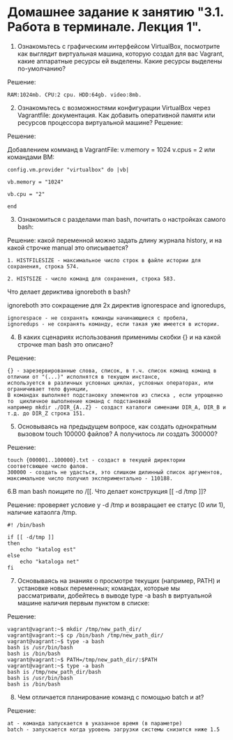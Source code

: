 # Домашнее задание к занятию "3.1. Работа в терминале. Лекция 1".

1. Ознакомьтесь с графическим интерфейсом VirtualBox, посмотрите как выглядит виртуальная машина, которую создал для вас Vagrant, какие аппаратные ресурсы ей выделены. Какие ресурсы выделены по-умолчанию?

Решение:

    RAM:1024mb. CPU:2 cpu. HDD:64gb. video:8mb.

2. Ознакомьтесь с возможностями конфигурации VirtualBox через Vagrantfile: документация. Как добавить оперативной памяти или ресурсов процессора виртуальной машине?
Решение:

Решение:

Добавлением комманд в VagrantFile: v.memory = 1024 v.cpus = 2 или командами ВМ:

    config.vm.provider "virtualbox" do |vb|

    vb.memory = "1024"

    vb.cpu = "2"

    end

3. Ознакомиться с разделами man bash, почитать о настройках самого bash:

Решение: какой переменной можно задать длину журнала history, и на какой строчке manual это описывается?

    1. HISTFILESIZE - максимальное число строк в файле истории для сохранения, строка 574.

    2. HISTSIZE - число команд для сохранения, строка 583.

Что делает дериктива ignoreboth в bash?

ignoreboth это сокращение для 2х директив ignorespace and ignoredups,

    ignorespace - не сохранять команды начинающиеся с пробела,
    ignoredups - не сохранять команду, если такая уже имеется в истории.

4. В каких сценариях использования применимы скобки {} и на какой строчке man bash это описано?

Решение:

    {} - зарезервированные слова, список, в т.ч. список команд команд в отличии от "(...)" исполнятся в текущем инстансе, 
    используется в различных условных циклах, условных операторах, или ограничивает тело функции, 
    В командах выполняет подстановку элементов из списка , если упрощенно то  цикличное выполнение команд с подстановкой 
    например mkdir ./DIR_{A..Z} - создаст каталоги сименами DIR_A, DIR_B и т.д. до DIR_Z строка 151.

5. Основываясь на предыдущем вопросе, как создать однократным вызовом touch 100000 файлов? А получилось ли создать 300000?

Решение:

    touch {000001..100000}.txt - создаст в текущей директории соответсвющее число фалов.
    300000 - создать не удасться, это слишком дилинный список аргументов, максимальное число получил экспериментально - 110188.

6.В man bash поищите по /\[\[. Что делает конструкция [[ -d /tmp ]]?

Решение: проверяет условие у -d /tmp и возвращает ее статус (0 или 1), наличие катаолга /tmp.

    #! /bin/bash

    if [[ -d/tmp ]]
    then
        echo "katalog est"
    else
        echo "kataloga net"
    fi

7. Основываясь на знаниях о просмотре текущих (например, PATH) и установке новых переменных; командах, которые мы рассматривали, добейтесь в выводе type -a bash в виртуальной машине наличия первым пунктом в списке:

Решение:

    vagrant@vagrant:~$ mkdir /tmp/new_path_dir/
    vagrant@vagrant:~$ cp /bin/bash /tmp/new_path_dir/
    vagrant@vagrant:~$ type -a bash
    bash is /usr/bin/bash
    bash is /bin/bash
    vagrant@vagrant:~$ PATH=/tmp/new_path_dir/:$PATH
    vagrant@vagrant:~$ type -a bash
    bash is /tmp/new_path_dir/bash
    bash is /usr/bin/bash
    bash is /bin/bash

8. Чем отличается планирование команд с помощью batch и at?

Решение:

    at - команда запускается в указанное время (в параметре)
    batch - запускается когда уровень загрузки системы снизится ниже 1.5